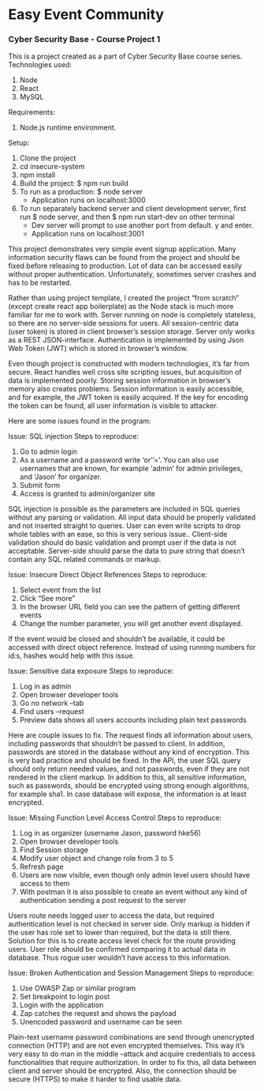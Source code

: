 # Easy Event Community

### Cyber Security Base - Course Project 1

This is a project created as a part of Cyber Security Base course series. Technologies used:

1. Node
2. React 
3. MySQL

Requirements: 
1. Node.js runtime environment.

Setup:
1. Clone the project
2. cd insecure-system
3. npm install
4. Build the project: $ npm run build
5. To run as a production: $ node server
    - Application runs on localhost:3000
6. To run separately backend server and client development server, first run $ node server, and then $ npm run start-dev on other terminal
    - Dev server will prompt to use another port from default. y and enter.
    - Application runs on localhost:3001


This project demonstrates very simple event signup application. Many information security flaws can be found from the project and should be fixed before releasing to production. Lot of data can be accessed easily without proper authentication. Unfortunately, sometimes server crashes and has to be restarted.

Rather than using project template, I created the project “from scratch” (except create react app boilerplate) as the Node stack is much more familiar for me to work with. Server running on node is completely stateless, so there are no server-side sessions for users. All session-centric data (user token) is stored in client browser’s session storage. Server only works as a REST JSON-interface. Authentication is implemented by using Json Web Token (JWT) which is stored in browser’s window.

Even though project is constructed with modern technologies, it’s far from secure. React handles well cross site scripting issues, but acquisition of data is implemented poorly. Storing session information in browser’s memory also creates problems. Session information is easily accessible, and for example, the JWT token is easily acquired. If the key for encoding the token can be found, all user information is visible to attacker.


Here are some issues found in the program:

Issue: SQL injection
Steps to reproduce:
1.	Go to admin login
2.	As a username and a password write ‘or’’=’. You can also use usernames that are known, for example ‘admin’ for admin privileges, and ‘Jason’ for organizer.
3.	Submit form
4.	Access is granted to admin/organizer site

SQL injection is possible as the parameters are included in SQL queries without any parsing or validation. All input data should be properly validated and not inserted straight to queries. User can even write scripts to drop whole tables with an ease, so this is very serious issue.. Client-side validation should do basic validation and prompt user if the data is not acceptable. Server-side should parse the data to pure string that doesn’t contain any SQL related commands or markup.

Issue: Insecure Direct Object References
Steps to reproduce:
1.	Select event from the list
2.	Click “See more”
3.	In the browser URL field you can see the pattern of getting different events
4.	Change the number parameter, you will get another event displayed.

If the event would be closed and shouldn’t be available, it could be accessed with direct object reference. Instead of using running numbers for id:s, hashes would help with this issue.

Issue: Sensitive data exposure
Steps to reproduce:
1.	Log in as admin
2.	Open browser developer tools
3.	Go no network –tab
4.	Find users –request
5.	Preview data shows all users accounts including plain text passwords

Here are couple issues to fix. The request finds all information about users, including passwords that shouldn’t be passed to client. In addition, passwords are stored in the database without any kind of encryption. This is very bad practice and should be fixed. In the API, the user SQL query should only return needed values, and not passwords, even if they are not rendered in the client markup. In addition to this, all sensitive information, such as passwords, should be encrypted using strong enough algorithms, for example sha1. In case database will expose, the information is at least encrypted.

Issue: Missing Function Level Access Control
Steps to reproduce:
1.	Log in as organizer (username Jason, password hke56)
2.	Open browser developer tools
3.	Find Session storage
4.	Modify user object and change role from 3 to 5
5.	Refresh page
6.	Users are now visible, even though only admin level users should have access to them
7.	With postman it is also possible to create an event without any kind of authentication sending a post request to the server

Users route needs logged user to access the data, but required authentication level is not checked in server side. Only markup is hidden if the user has role set to lower than required, but the data is still there. Solution for this is to create access level check for the route providing users. User role should be confirmed comparing it to actual data in database. Thus rogue user wouldn’t have access to this information.

Issue: Broken Authentication and Session Management
Steps to reproduce:
1.	Use OWASP Zap or similar program
2.	Set breakpoint to login post
3.	Login with the application
4.	Zap catches the request and shows the payload
5.	Unencoded password and username can be seen

Plain-text username password combinations are send through unencrypted connection (HTTP) and are not even encrypted themselves. This way it’s very easy to do man in the middle –attack and acquire credentials to access functionalities that require authorization. In order to fix this, all data between client and server should be encrypted. Also, the connection should be secure (HTTPS) to make it harder to find usable data.
